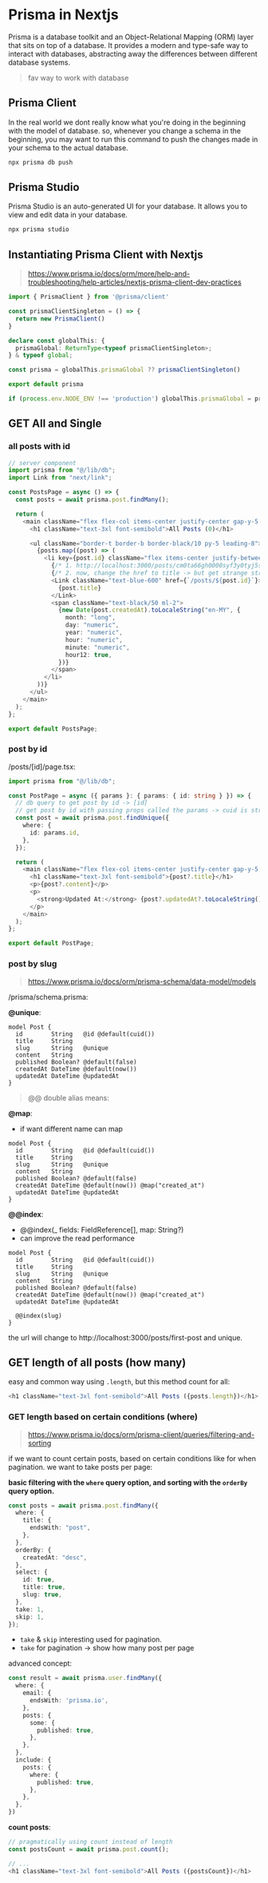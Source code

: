 # Prisma in Nextjs

Prisma is a database toolkit and an Object-Relational Mapping (ORM) layer that sits on top of a database. It provides a modern and type-safe way to interact with databases, abstracting away the differences between different database systems.

> fav way to work with database

## Prisma Client

In the real world we dont really know what you're doing in the beginning with the model of database. so, whenever you change a schema in the beginning, you may want to run this command to push the changes made in your schema to the actual database.

```ts
npx prisma db push
```

## Prisma Studio

Prisma Studio is an auto-generated UI for your database. It allows you to view and edit data in your database.

```ts
npx prisma studio
```

## Instantiating Prisma Client with Nextjs

> https://www.prisma.io/docs/orm/more/help-and-troubleshooting/help-articles/nextjs-prisma-client-dev-practices

```ts
import { PrismaClient } from '@prisma/client'

const prismaClientSingleton = () => {
  return new PrismaClient()
}

declare const globalThis: {
  prismaGlobal: ReturnType<typeof prismaClientSingleton>;
} & typeof global;

const prisma = globalThis.prismaGlobal ?? prismaClientSingleton()

export default prisma

if (process.env.NODE_ENV !== 'production') globalThis.prismaGlobal = prisma
```

## GET All and Single

### all posts with id

```ts
// server component
import prisma from "@/lib/db";
import Link from "next/link";

const PostsPage = async () => {
  const posts = await prisma.post.findMany();

  return (
    <main className="flex flex-col items-center justify-center gap-y-5 pt-24 text-center">
      <h1 className="text-3xl font-semibold">All Posts (0)</h1>

      <ul className="border-t border-b border-black/10 py-5 leading-8">
        {posts.map((post) => (
          <li key={post.id} className="flex items-center justify-between px-5">
            {/* 1. http://localhost:3000/posts/cm0ta66gh0000syf3y0tyj5sc */}
            {/* 2. now, change the href to title -> but get strange string formatting = so create separate field in schema prisma called slug and @unique */}
            <Link className="text-blue-600" href={`/posts/${post.id}`}>
              {post.title}
            </Link>
            <span className="text-black/50 ml-2">
              {new Date(post.createdAt).toLocaleString("en-MY", {
                month: "long",
                day: "numeric",
                year: "numeric",
                hour: "numeric",
                minute: "numeric",
                hour12: true,
              })}
            </span>
          </li>
        ))}
      </ul>
    </main>
  );
};

export default PostsPage;
```

### post by id

/posts/[id]/page.tsx:

```ts
import prisma from "@/lib/db";

const PostPage = async ({ params }: { params: { id: string } }) => {
  // db query to get post by id -> [id]
  // get post by id with passing props called the params -> cuid is string
  const post = await prisma.post.findUnique({
    where: {
      id: params.id,
    },
  });

  return (
    <main className="flex flex-col items-center justify-center gap-y-5 pt-24 text-center">
      <h1 className="text-3xl font-semibold">{post?.title}</h1>
      <p>{post?.content}</p>
      <p>
        <strong>Updated At:</strong> {post?.updatedAt?.toLocaleString()}
      </p>
    </main>
  );
};

export default PostPage;
```

### post by slug

> https://www.prisma.io/docs/orm/prisma-schema/data-model/models

/prisma/schema.prisma:

**@unique**:

```prisma
model Post {
  id        String   @id @default(cuid())
  title     String
  slug      String   @unique
  content   String
  published Boolean? @default(false)
  createdAt DateTime @default(now())
  updatedAt DateTime @updatedAt
}
```

> @@ double alias means:

**@map**:

- if want different name can map

```prisma
model Post {
  id        String   @id @default(cuid())
  title     String
  slug      String   @unique
  content   String
  published Boolean? @default(false)
  createdAt DateTime @default(now()) @map("created_at")
  updatedAt DateTime @updatedAt
}
```

**@@index**:

- @@index(_ fields: FieldReference[], map: String?)
- can improve the read performance

```prisma
model Post {
  id        String   @id @default(cuid())
  title     String
  slug      String   @unique
  content   String
  published Boolean? @default(false)
  createdAt DateTime @default(now()) @map("created_at")
  updatedAt DateTime @updatedAt

  @@index(slug)
}
```

the url will change to http://localhost:3000/posts/first-post and unique.

## GET length of all posts (how many)

easy and common way using `.length`, but this method count for all:

```ts
<h1 className="text-3xl font-semibold">All Posts ({posts.length})</h1>
```

### GET length based on certain conditions (where)

> https://www.prisma.io/docs/orm/prisma-client/queries/filtering-and-sorting

if we want to count certain posts, based on certain conditions like for when pagination. we want to take posts per page:

**basic filtering with the `where` query option, and sorting with the `orderBy` query option.**

```ts
const posts = await prisma.post.findMany({
  where: {
    title: {
      endsWith: "post",
    },
  },
  orderBy: {
    createdAt: "desc",
  },
  select: {
    id: true,
    title: true,
    slug: true,
  },
  take: 1,
  skip: 1,
});
```

- `take` & `skip` interesting used for pagination.
- `take` for pagination -> show how many post per page

advanced concept:

```ts
const result = await prisma.user.findMany({
  where: {
    email: {
      endsWith: 'prisma.io',
    },
    posts: {
      some: {
        published: true,
      },
    },
  },
  include: {
    posts: {
      where: {
        published: true,
      },
    },
  },
})
```

**count posts**:

```ts
// pragmatically using count instead of length
const postsCount = await prisma.post.count();

// ...
<h1 className="text-3xl font-semibold">All Posts ({postsCount})</h1>
```